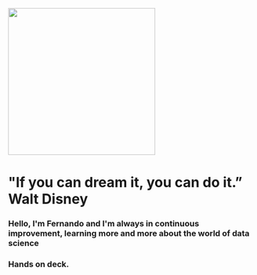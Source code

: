 <div id="header" alig="center">
    <img src="https://media.giphy.com/media/7c8QeB0VMddFOuu4iR/giphy.gif" width="300">
    <h1 alig="center">"If you can dream it, you can do it.” Walt Disney</h1>
</div>

### Hello, I'm Fernando and I'm always in continuous improvement, learning more and more about the world of data science

### Hands on deck.
